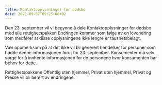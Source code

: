 ```yaml
---
title: Kontaktopplysninger for dødsbo
date: 2021-09-07T09:25:00+02
---
```


Den 23. september vil vi begynne å dele Kontaktopplysninger for dødsbo med alle rettighetspakker. Endringen kommer som følge av en lovendring som medfører at disse opplysningene ikke lengre er taushetsbelagt. 

Vær oppmerksom på at det ikke vil bli generert hendelser for personer som hadde denne informasjonen forut for 23. september. Konsumenter må selv sørge for å innhente informasjonen for de personene hvor konsumenten har behov for dette.

Rettighetspakkene Offentlig uten hjemmel, Privat uten hjemmel, Privat og Presse vil bli berørt av endringene.  
